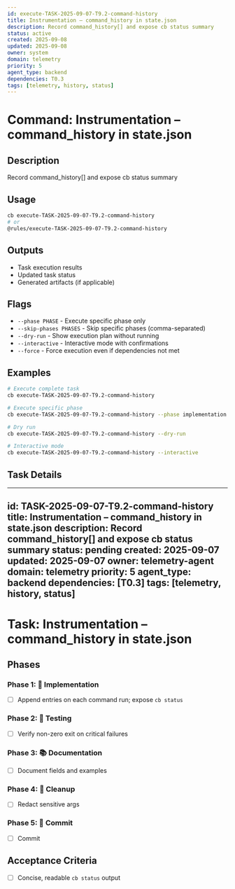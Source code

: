 ```yaml
---
id: execute-TASK-2025-09-07-T9.2-command-history
title: Instrumentation – command_history in state.json
description: Record command_history[] and expose cb status summary
status: active
created: 2025-09-08
updated: 2025-09-08
owner: system
domain: telemetry
priority: 5
agent_type: backend
dependencies: T0.3
tags: [telemetry, history, status]
---
```


# Command: Instrumentation – command_history in state.json

## Description
Record command_history[] and expose cb status summary

## Usage
```bash
cb execute-TASK-2025-09-07-T9.2-command-history
# or
@rules/execute-TASK-2025-09-07-T9.2-command-history
```

## Outputs
- Task execution results
- Updated task status
- Generated artifacts (if applicable)

## Flags
- `--phase PHASE` - Execute specific phase only
- `--skip-phases PHASES` - Skip specific phases (comma-separated)
- `--dry-run` - Show execution plan without running
- `--interactive` - Interactive mode with confirmations
- `--force` - Force execution even if dependencies not met

## Examples
```bash
# Execute complete task
cb execute-TASK-2025-09-07-T9.2-command-history

# Execute specific phase
cb execute-TASK-2025-09-07-T9.2-command-history --phase implementation

# Dry run
cb execute-TASK-2025-09-07-T9.2-command-history --dry-run

# Interactive mode
cb execute-TASK-2025-09-07-T9.2-command-history --interactive
```

## Task Details

---
id: TASK-2025-09-07-T9.2-command-history
title: Instrumentation – command_history in state.json
description: Record command_history[] and expose cb status summary
status: pending
created: 2025-09-07
updated: 2025-09-07
owner: telemetry-agent
domain: telemetry
priority: 5
agent_type: backend
dependencies: [T0.3]
tags: [telemetry, history, status]
---

# Task: Instrumentation – command_history in state.json

## Phases
### Phase 1: 🚀 Implementation
- [ ] Append entries on each command run; expose `cb status`

### Phase 2: 🧪 Testing
- [ ] Verify non-zero exit on critical failures

### Phase 3: 📚 Documentation
- [ ] Document fields and examples

### Phase 4: 🧹 Cleanup
- [ ] Redact sensitive args

### Phase 5: 💾 Commit
- [ ] Commit

## Acceptance Criteria
- [ ] Concise, readable `cb status` output

